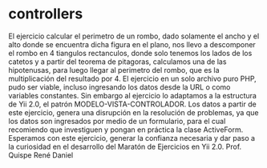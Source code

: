 # controllers
 El ejercicio calcular el perimetro de un rombo, dado solamente el ancho y el alto donde se encuentra dicha figura en el plano, nos llevo a descomponer el rombo en 4 tiangulos rectanculos, donde solo tenemos los lados de los catetos y a partir del teorema de pitagoras, calculamos una de las hipotenusas, para luego llegar al perimetro del rombo, que es la multiplicación del resultado por 4. 
 El ejercicio en un solo archivo puro PHP, pudo ser viable, incluso ingresando los datos desde la URL o como variables constantes. Sin embargo al ejercicio lo adaptamos a la estructura de Yii 2.0, el patrón MODELO-VISTA-CONTROLADOR. Los datos a partir de este ejercicio, genera una disrupción en la resolución de problemas, ya que los datos son ingresados por medio de un formulario, para el cual recomiendo que investiguen y pongan en práctica la clase ActiveForm.
 Esperamos con este ejercicio, generar la confianza necesaria y dar paso a la curiosidad en el desarrollo del Maratón de Ejercicios en Yii 2.0.
 Prof. Quispe René Daniel
